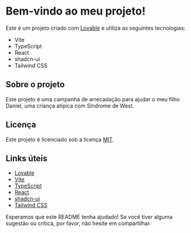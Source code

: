 # Bem-vindo ao meu projeto!

Este é um projeto criado com [Lovable](https://lovable.dev/) e utiliza as seguintes tecnologias:

* Vite
* TypeScript
* React
* shadcn-ui
* Tailwind CSS

## Sobre o projeto

Este projeto é uma campanha de arrecadação para ajudar o meu filho Daniel, uma criança atípica com Síndrome de West.

## Licença

Este projeto é licenciado sob a licença [MIT](https://opensource.org/licenses/MIT).


## Links úteis

* [Lovable](https://lovable.dev/)
* [Vite](https://vitejs.dev/)
* [TypeScript](https://www.typescriptlang.org/)
* [React](https://reactjs.org/)
* [shadcn-ui](https://shadcn.github.io/ui/)
* [Tailwind CSS](https://tailwindcss.com/)

Esperamos que este README tenha ajudado! Se você tiver alguma sugestão ou crítica, por favor, não hesite em compartilhar.
